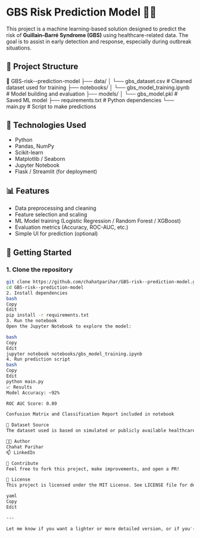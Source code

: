 # GBS Risk Prediction Model 🧠💉

This project is a machine learning-based solution designed to predict the risk of **Guillain–Barré Syndrome (GBS)** using healthcare-related data. The goal is to assist in early detection and response, especially during outbreak situations.

## 📁 Project Structure

📂 GBS-risk--prediction-model
├── data/
│ └── gbs_dataset.csv # Cleaned dataset used for training
├── notebooks/
│ └── gbs_model_training.ipynb # Model building and evaluation
├── models/
│ └── gbs_model.pkl # Saved ML model
├── requirements.txt # Python dependencies
└── main.py # Script to make predictions



## 🧪 Technologies Used

- Python
- Pandas, NumPy
- Scikit-learn
- Matplotlib / Seaborn
- Jupyter Notebook
- Flask / Streamlit (for deployment)

## 📊 Features

- Data preprocessing and cleaning
- Feature selection and scaling
- ML Model training (Logistic Regression / Random Forest / XGBoost)
- Evaluation metrics (Accuracy, ROC-AUC, etc.)
- Simple UI for prediction (optional)

## 🚀 Getting Started

### 1. Clone the repository
```bash
git clone https://github.com/chahatparihar/GBS-risk--prediction-model.git
cd GBS-risk--prediction-model
2. Install dependencies
bash
Copy
Edit
pip install -r requirements.txt
3. Run the notebook
Open the Jupyter Notebook to explore the model:

bash
Copy
Edit
jupyter notebook notebooks/gbs_model_training.ipynb
4. Run prediction script
bash
Copy
Edit
python main.py
📈 Results
Model Accuracy: ~92%

ROC AUC Score: 0.89

Confusion Matrix and Classification Report included in notebook

🔐 Dataset Source
The dataset used is based on simulated or publicly available healthcare data and does not violate patient confidentiality.

👩‍💻 Author
Chahat Parihar
📫 LinkedIn

🌟 Contribute
Feel free to fork this project, make improvements, and open a PR!

📜 License
This project is licensed under the MIT License. See LICENSE file for details.

yaml
Copy
Edit

---

Let me know if you want a lighter or more detailed version, or if you're using Streamlit/Flask UI – I can tailor it accordingly.








